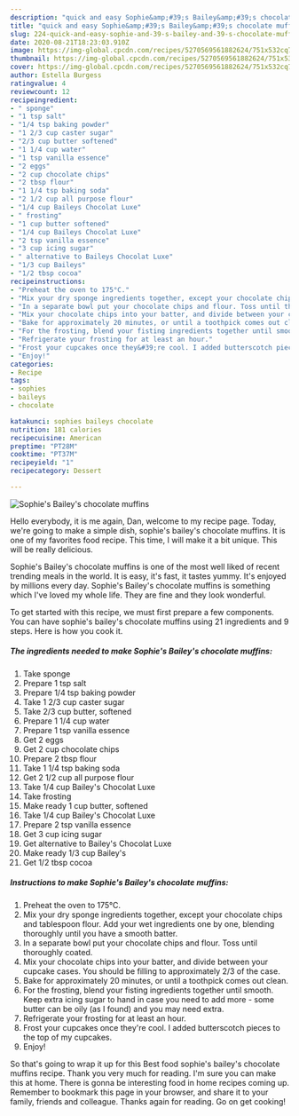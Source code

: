 ```yaml
---
description: "quick and easy Sophie&amp;#39;s Bailey&amp;#39;s chocolate muffins | how long to fry Sophie&amp;#39;s Bailey&amp;#39;s chocolate muffins"
title: "quick and easy Sophie&amp;#39;s Bailey&amp;#39;s chocolate muffins | how long to fry Sophie&amp;#39;s Bailey&amp;#39;s chocolate muffins"
slug: 224-quick-and-easy-sophie-and-39-s-bailey-and-39-s-chocolate-muffins-how-long-to-fry-sophie-and-39-s-bailey-and-39-s-chocolate-muffins
date: 2020-08-21T18:23:03.910Z
image: https://img-global.cpcdn.com/recipes/5270569561882624/751x532cq70/sophies-baileys-chocolate-muffins-recipe-main-photo.jpg
thumbnail: https://img-global.cpcdn.com/recipes/5270569561882624/751x532cq70/sophies-baileys-chocolate-muffins-recipe-main-photo.jpg
cover: https://img-global.cpcdn.com/recipes/5270569561882624/751x532cq70/sophies-baileys-chocolate-muffins-recipe-main-photo.jpg
author: Estella Burgess
ratingvalue: 4
reviewcount: 12
recipeingredient:
- " sponge"
- "1 tsp salt"
- "1/4 tsp baking powder"
- "1 2/3 cup caster sugar"
- "2/3 cup butter softened"
- "1 1/4 cup water"
- "1 tsp vanilla essence"
- "2 eggs"
- "2 cup chocolate chips"
- "2 tbsp flour"
- "1 1/4 tsp baking soda"
- "2 1/2 cup all purpose flour"
- "1/4 cup Baileys Chocolat Luxe"
- " frosting"
- "1 cup butter softened"
- "1/4 cup Baileys Chocolat Luxe"
- "2 tsp vanilla essence"
- "3 cup icing sugar"
- " alternative to Baileys Chocolat Luxe"
- "1/3 cup Baileys"
- "1/2 tbsp cocoa"
recipeinstructions:
- "Preheat the oven to 175°C."
- "Mix your dry sponge ingredients together, except your chocolate chips and tablespoon flour. Add your wet ingredients one by one, blending thoroughly until you have a smooth batter."
- "In a separate bowl put your chocolate chips and flour. Toss until thoroughly coated."
- "Mix your chocolate chips into your batter, and divide between your cupcake cases. You should be filling to approximately 2/3 of the case."
- "Bake for approximately 20 minutes, or until a toothpick comes out clean."
- "For the frosting, blend your fisting ingredients together until smooth. Keep extra icing sugar to hand in case you need to add more - some butter can be oily (as I found) and you may need extra."
- "Refrigerate your frosting for at least an hour."
- "Frost your cupcakes once they&#39;re cool. I added butterscotch pieces to the top of my cupcakes."
- "Enjoy!"
categories:
- Recipe
tags:
- sophies
- baileys
- chocolate

katakunci: sophies baileys chocolate 
nutrition: 181 calories
recipecuisine: American
preptime: "PT28M"
cooktime: "PT37M"
recipeyield: "1"
recipecategory: Dessert

---
```



![Sophie&#39;s Bailey&#39;s chocolate muffins](https://img-global.cpcdn.com/recipes/5270569561882624/751x532cq70/sophies-baileys-chocolate-muffins-recipe-main-photo.jpg)

Hello everybody, it is me again, Dan, welcome to my recipe page. Today, we're going to make a simple dish, sophie&#39;s bailey&#39;s chocolate muffins. It is one of my favorites food recipe. This time, I will make it a bit unique. This will be really delicious.



Sophie&#39;s Bailey&#39;s chocolate muffins is one of the most well liked of recent trending meals in the world. It is easy, it's fast, it tastes yummy. It's enjoyed by millions every day. Sophie&#39;s Bailey&#39;s chocolate muffins is something which I've loved my whole life. They are fine and they look wonderful.


To get started with this recipe, we must first prepare a few components. You can have sophie&#39;s bailey&#39;s chocolate muffins using 21 ingredients and 9 steps. Here is how you cook it.

<!--inarticleads1-->

##### The ingredients needed to make Sophie&#39;s Bailey&#39;s chocolate muffins:

1. Take  sponge
1. Prepare 1 tsp salt
1. Prepare 1/4 tsp baking powder
1. Take 1 2/3 cup caster sugar
1. Take 2/3 cup butter, softened
1. Prepare 1 1/4 cup water
1. Prepare 1 tsp vanilla essence
1. Get 2 eggs
1. Get 2 cup chocolate chips
1. Prepare 2 tbsp flour
1. Take 1 1/4 tsp baking soda
1. Get 2 1/2 cup all purpose flour
1. Take 1/4 cup Bailey&#39;s Chocolat Luxe
1. Take  frosting
1. Make ready 1 cup butter, softened
1. Take 1/4 cup Bailey&#39;s Chocolat Luxe
1. Prepare 2 tsp vanilla essence
1. Get 3 cup icing sugar
1. Get  alternative to Bailey&#39;s Chocolat Luxe
1. Make ready 1/3 cup Bailey&#39;s
1. Get 1/2 tbsp cocoa




<!--inarticleads2-->

##### Instructions to make Sophie&#39;s Bailey&#39;s chocolate muffins:

1. Preheat the oven to 175°C.
1. Mix your dry sponge ingredients together, except your chocolate chips and tablespoon flour. Add your wet ingredients one by one, blending thoroughly until you have a smooth batter.
1. In a separate bowl put your chocolate chips and flour. Toss until thoroughly coated.
1. Mix your chocolate chips into your batter, and divide between your cupcake cases. You should be filling to approximately 2/3 of the case.
1. Bake for approximately 20 minutes, or until a toothpick comes out clean.
1. For the frosting, blend your fisting ingredients together until smooth. Keep extra icing sugar to hand in case you need to add more - some butter can be oily (as I found) and you may need extra.
1. Refrigerate your frosting for at least an hour.
1. Frost your cupcakes once they&#39;re cool. I added butterscotch pieces to the top of my cupcakes.
1. Enjoy!




So that's going to wrap it up for this Best food sophie&#39;s bailey&#39;s chocolate muffins recipe. Thank you very much for reading. I'm sure you can make this at home. There is gonna be interesting food in home recipes coming up. Remember to bookmark this page in your browser, and share it to your family, friends and colleague. Thanks again for reading. Go on get cooking!
